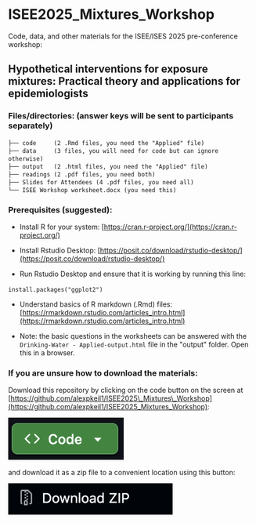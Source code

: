 # ISEE2025\_Mixtures\_Workshop
Code, data, and other materials for the ISEE/ISES 2025 pre-conference workshop:

## Hypothetical interventions for exposure mixtures: Practical theory and applications for epidemiologists

### Files/directories: (answer keys will be sent to participants separately)
```
├── code     (2 .Rmd files, you need the "Applied" file)
├── data     (3 files, you will need for code but can ignore otherwise)
├── output   (2 .html files, you need the "Applied" file)
├── readings (2 .pdf files, you need both)
├── Slides for Attendees (4 .pdf files, you need all)
└── ISEE Workshop worksheet.docx (you need this)

```


### Prerequisites (suggested):

- Install R for your system: [https://cran.r-project.org/](https://cran.r-project.org/)

- Install Rstudio Desktop: [https://posit.co/download/rstudio-desktop/](https://posit.co/download/rstudio-desktop/)

- Run Rstudio Desktop and ensure that it is working by running this line:

`install.packages("ggplot2")`

- Understand basics of R markdown (.Rmd) files: [https://rmarkdown.rstudio.com/articles_intro.html](https://rmarkdown.rstudio.com/articles_intro.html)

- Note: the basic questions in the worksheets can be answered with the ```Drinking-Water - Applied-output.html``` file in the "output" folder. Open this in a browser.



### If you are unsure how to download the materials:


Download this repository by clicking on the code button on the screen at [https://github.com/alexpkeil1/ISEE2025\_Mixtures\_Workshop](https://github.com/alexpkeil1/ISEE2025_Mixtures_Workshop):

 ![code button](.img/code.png)
 
 
and download it as a zip file to a convenient location using this button: 

![code button](.img/zip.png)
